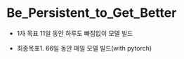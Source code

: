 # Be_Persistent_to_Get_Better

* 1차 목표 11일 동안 하루도 빠짐없이 모델 빌드


* 최종목표1. 66일 동안 매일 모델 빌드(with pytorch)
